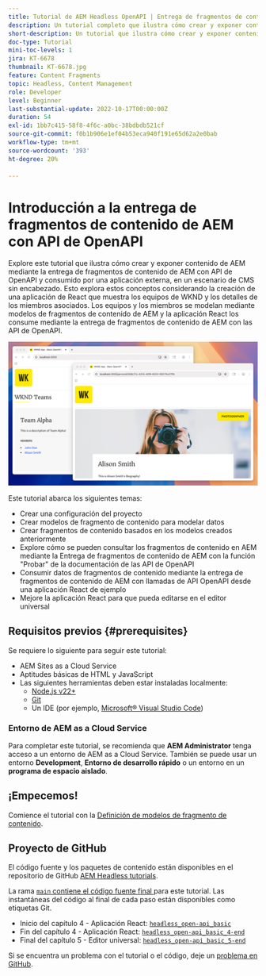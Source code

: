 ```yaml
---
title: Tutorial de AEM Headless OpenAPI | Entrega de fragmentos de contenido
description: Un tutorial completo que ilustra cómo crear y exponer contenido mediante las API de entrega de fragmentos de contenido basadas en OpenAPI de AEM.
short-description: Un tutorial que ilustra cómo crear y exponer contenido de AEM mediante la entrega de fragmentos de contenido con API de OpenAPI y consumirlo en una aplicación externa para escenarios de CMS sin encabezado.
doc-type: Tutorial
mini-toc-levels: 1
jira: KT-6678
thumbnail: KT-6678.jpg
feature: Content Fragments
topic: Headless, Content Management
role: Developer
level: Beginner
last-substantial-update: 2022-10-17T00:00:00Z
duration: 54
exl-id: 1bb7c415-58f8-4f6c-a0bc-38bdbdb521cf
source-git-commit: f0b1b906e1ef04b53eca940f191e65d62a2e0bab
workflow-type: tm+mt
source-wordcount: '393'
ht-degree: 20%

---
```


# Introducción a la entrega de fragmentos de contenido de AEM con API de OpenAPI

Explore este tutorial que ilustra cómo crear y exponer contenido de AEM mediante la entrega de fragmentos de contenido de AEM con API de OpenAPI y consumido por una aplicación externa, en un escenario de CMS sin encabezado. Esto explora estos conceptos considerando la creación de una aplicación de React que muestra los equipos de WKND y los detalles de los miembros asociados. Los equipos y los miembros se modelan mediante modelos de fragmentos de contenido de AEM y la aplicación React los consume mediante la entrega de fragmentos de contenido de AEM con las API de OpenAPI.

![Aplicación de equipos WKND](./assets/overview/main.png)

Este tutorial abarca los siguientes temas:

* Crear una configuración del proyecto
* Crear modelos de fragmento de contenido para modelar datos
* Crear fragmentos de contenido basados en los modelos creados anteriormente
* Explore cómo se pueden consultar los fragmentos de contenido en AEM mediante la Entrega de fragmentos de contenido de AEM con la función &quot;Probar&quot; de la documentación de las API de OpenAPI
* Consumir datos de fragmentos de contenido mediante la entrega de fragmentos de contenido de AEM con llamadas de API OpenAPI desde una aplicación React de ejemplo
* Mejore la aplicación React para que pueda editarse en el editor universal

## Requisitos previos {#prerequisites}

Se requiere lo siguiente para seguir este tutorial:

* AEM Sites as a Cloud Service
* Aptitudes básicas de HTML y JavaScript
* Las siguientes herramientas deben estar instaladas localmente:
   * [Node.js v22+](https://nodejs.org/)
   * [Git](https://git-scm.com/)
   * Un IDE (por ejemplo, [Microsoft® Visual Studio Code](https://code.visualstudio.com/))

### Entorno de AEM as a Cloud Service

Para completar este tutorial, se recomienda que **AEM Administrator** tenga acceso a un entorno de AEM as a Cloud Service. También se puede usar un entorno **Development**, **Entorno de desarrollo rápido** o un entorno en un **programa de espacio aislado**.

## ¡Empecemos!

Comience el tutorial con la [Definición de modelos de fragmento de contenido](1-content-fragment-models.md).

## Proyecto de GitHub

El código fuente y los paquetes de contenido están disponibles en el repositorio de GitHub [AEM Headless tutorials](https://github.com/adobe/aem-tutorials).

La rama [`main` contiene el código fuente final ](https://github.com/adobe/aem-tutorials/tree/main/headless/open-api/basic) para este tutorial.
Las instantáneas del código al final de cada paso están disponibles como etiquetas Git.

* Inicio del capítulo 4 - Aplicación React: [`headless_open-api_basic`](https://github.com/adobe/aem-tutorials/tree/headless_open-api_basic//headless/open-api/basic)
* Fin del capítulo 4 - Aplicación React: [`headless_open-api_basic_4-end`](https://github.com/adobe/aem-tutorials/tree/headless_open-api_basic_4-end//headless/open-api/basic)
* Final del capítulo 5 - Editor universal: [`headless_open-api_basic_5-end`](https://github.com/adobe/aem-tutorials/tree/headless_open-api_basic_5-end//headless/open-api/basic)

Si se encuentra un problema con el tutorial o el código, deje un [problema en GitHub](https://github.com/adobe/aem-tutorials/issues).
